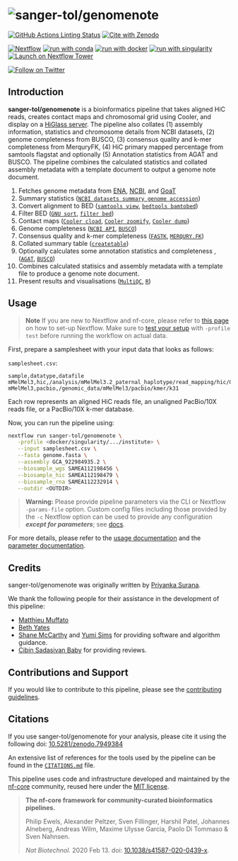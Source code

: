 # ![sanger-tol/genomenote](docs/images/sanger-tol-genomenote_logo.png)

[![GitHub Actions Linting Status](https://github.com/sanger-tol/genomenote/workflows/nf-core%20linting/badge.svg)](https://github.com/sanger-tol/genomenote/actions?query=workflow%3A%22nf-core+linting%22)
[![Cite with Zenodo](http://img.shields.io/badge/DOI-10.5281/zenodo.7949384-1073c8?labelColor=000000)](https://doi.org/10.5281/zenodo.7949384)

[![Nextflow](https://img.shields.io/badge/nextflow%20DSL2-%E2%89%A522.10.1-23aa62.svg)](https://www.nextflow.io/)
[![run with conda](http://img.shields.io/badge/run%20with-conda-3EB049?labelColor=000000&logo=conda)](https://docs.conda.io/en/latest/)
[![run with docker](https://img.shields.io/badge/run%20with-docker-0db7ed?labelColor=000000&logo=docker)](https://www.docker.com/)
[![run with singularity](https://img.shields.io/badge/run%20with-singularity-1d355c.svg?labelColor=000000)](https://sylabs.io/docs/)
[![Launch on Nextflow Tower](https://img.shields.io/badge/Launch%20%F0%9F%9A%80-Nextflow%20Tower-%234256e7)](https://tower.nf/launch?pipeline=https://github.com/sanger-tol/genomenote)

[![Follow on Twitter](http://img.shields.io/badge/twitter-%40SangerToL-1DA1F2?labelColor=000000&logo=twitter)](https://twitter.com/SangerToL)

## Introduction

**sanger-tol/genomenote** is a bioinformatics pipeline that takes aligned HiC reads, creates contact maps and chromosomal grid using Cooler, and display on a [HiGlass server](https://genome-note-higlass.tol.sanger.ac.uk/app). The pipeline also collates (1) assembly information, statistics and chromosome details from NCBI datasets, (2) genome completeness from BUSCO, (3) consensus quality and k-mer completeness from MerquryFK, (4) HiC primary mapped percentage from samtools flagstat and optionally (5) Annotation statistics from AGAT and BUSCO. The pipeline combines the calculated statistics and collated assembly metadata with a template document to output a genome note document.

<!--![sanger-tol/genomenote workflow](https://raw.githubusercontent.com/sanger-tol/genomenote/main/docs/images/sanger-tol-genomenote_workflow.png)-->

1. Fetches genome metadata from [ENA](https://www.ebi.ac.uk/ena/browser/api/#/ENA_Browser_Data_API), [NCBI](https://www.ncbi.nlm.nih.gov/datasets/docs/v2/reference-docs/rest-api), and [GoaT](https://goat.genomehubs.org/api-docs/)
2. Summary statistics ([`NCBI datasets summary genome accession`](https://www.ncbi.nlm.nih.gov/datasets/docs/v2/reference-docs/command-line/datasets/summary/genome/datasets_summary_genome_accession/))
3. Convert alignment to BED ([`samtools view`](https://www.htslib.org/doc/samtools-view.html), [`bedtools bamtobed`](https://bedtools.readthedocs.io/en/latest/content/tools/bamtobed.html))
4. Filter BED ([`GNU sort`](https://www.gnu.org/software/coreutils/manual/html_node/sort-invocation.html), [`filter bed`](https://raw.githubusercontent.com/sanger-tol/genomenote/main/bin/filter_bed.sh))
5. Contact maps ([`Cooler cload`](https://cooler.readthedocs.io/en/latest/cli.html#cooler-cload-pairs), [`Cooler zoomify`](https://cooler.readthedocs.io/en/latest/cli.html#cooler-zoomify), [`Cooler dump`](https://cooler.readthedocs.io/en/latest/cli.html#cooler-dump))
6. Genome completeness ([`NCBI API`](https://www.ncbi.nlm.nih.gov/datasets/docs/v1/reference-docs/rest-api/), [`BUSCO`](https://busco.ezlab.org))
7. Consensus quality and k-mer completeness ([`FASTK`](https://github.com/thegenemyers/FASTK), [`MERQURY.FK`](https://github.com/thegenemyers/MERQURY.FK))
8. Collated summary table ([`createtable`](bin/create_table.py))
9. Optionally calculates some annotation statistics and completeness , ([`AGAT`](https://github.com/NBISweden/AGAT), [`BUSCO`](https://busco.ezlab.org))
10. Combines calculated statisics and assembly metadata with a template file to produce a genome note document.
11. Present results and visualisations ([`MultiQC`](http://multiqc.info/), [`R`](https://www.r-project.org/))

## Usage

> **Note**
> If you are new to Nextflow and nf-core, please refer to [this page](https://nf-co.re/docs/usage/installation) on how
> to set-up Nextflow. Make sure to [test your setup](https://nf-co.re/docs/usage/introduction#how-to-run-a-pipeline)
> with `-profile test` before running the workflow on actual data.

First, prepare a samplesheet with your input data that looks as follows:

`samplesheet.csv`:

```csv
sample,datatype,datafile
mMelMel3,hic,/analysis/mMelMel3.2_paternal_haplotype/read_mapping/hic/GCA_922984935.2.unmasked.hic.mMelMel3.cram
mMelMel3,pacbio,/genomic_data/mMelMel3/pacbio/kmer/k31
```

Each row represents an aligned HiC reads file, an unaligned PacBio/10X reads file, or a PacBio/10X k-mer database.

Now, you can run the pipeline using:

```bash
nextflow run sanger-tol/genomenote \
   -profile <docker/singularity/.../institute> \
   --input samplesheet.csv \
   --fasta genome.fasta \
   --assembly GCA_922984935.2 \
   --biosample_wgs SAMEA112198456 \
   --biosample_hic SAMEA112198479 \
   --biosample_rna SAMEA112232914 \
   --outdir <OUTDIR>
```

> **Warning:**
> Please provide pipeline parameters via the CLI or Nextflow `-params-file` option. Custom config files including those
> provided by the `-c` Nextflow option can be used to provide any configuration _**except for parameters**_;
> see [docs](https://nf-co.re/usage/configuration#custom-configuration-files).

For more details, please refer to the [usage documentation](https://pipelines.tol.sanger.ac.uk/genomenote/usage) and the [parameter documentation](https://pipelines.tol.sanger.ac.uk/genomenote/parameters).

## Credits

sanger-tol/genomenote was originally written by [Priyanka Surana](https://github.com/priyanka-surana).

We thank the following people for their assistance in the development of this pipeline:

- [Matthieu Muffato](https://github.com/muffato)
- [Beth Yates](https://github.com/BethYates)
- [Shane McCarthy](https://github.com/mcshane) and [Yumi Sims](https://github.com/yumisims) for providing software and algorithm guidance.
- [Cibin Sadasivan Baby](https://github.com/cibinsb) for providing reviews.

## Contributions and Support

If you would like to contribute to this pipeline, please see the [contributing guidelines](.github/CONTRIBUTING.md).

## Citations

If you use sanger-tol/genomenote for your analysis, please cite it using the following doi: [10.5281/zenodo.7949384](https://doi.org/10.5281/zenodo.7949384)

An extensive list of references for the tools used by the pipeline can be found in the [`CITATIONS.md`](CITATIONS.md) file.

This pipeline uses code and infrastructure developed and maintained by the [nf-core](https://nf-co.re) community, reused here under the [MIT license](https://github.com/nf-core/tools/blob/master/LICENSE).

> **The nf-core framework for community-curated bioinformatics pipelines.**
>
> Philip Ewels, Alexander Peltzer, Sven Fillinger, Harshil Patel, Johannes Alneberg, Andreas Wilm, Maxime Ulysse Garcia, Paolo Di Tommaso & Sven Nahnsen.
>
> _Nat Biotechnol._ 2020 Feb 13. doi: [10.1038/s41587-020-0439-x](https://dx.doi.org/10.1038/s41587-020-0439-x).
